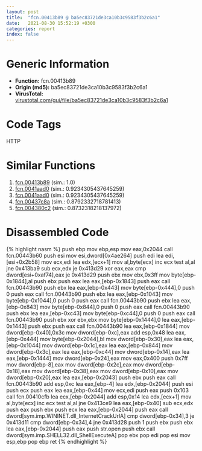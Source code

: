 ```yaml
---
layout: post
title:  "fcn.00413b89 @ ba5ec83721de3ca10b3c9583f3b2c6a1"
date:   2021-08-30 15:52:19 +0300
categories: report
index: false
---
```


# Generic Information
- **Function:** fcn.00413b89
- **Origin (md5):** ba5ec83721de3ca10b3c9583f3b2c6a1
- **VirusTotal:** [virustotal.com/gui/file/ba5ec83721de3ca10b3c9583f3b2c6a1][virustotal_ref]

# Code Tags
<span class="tag" id="HTTP">HTTP</span>


# Similar Functions

1. [fcn.00413b89][similar_1_ref] (sim.: 1.0)
2. [fcn.0041aad0][similar_2_ref] (sim.: 0.9234305437645259)
3. [fcn.0041aad0][similar_3_ref] (sim.: 0.9234305437645259)
4. [fcn.00437c8a][similar_4_ref] (sim.: 0.8792332718781413)
5. [fcn.004380c2][similar_5_ref] (sim.: 0.8732318218137972)


# Disassembled Code

{% highlight nasm %}
push ebp
mov ebp,esp
mov eax,0x2044
call fcn.00443b60
push esi
mov esi,dword[0x4ae264]
push edi
lea edi,[esi+0x2b58]
mov ecx,edi
lea edx,[ecx+1]
mov al,byte[ecx]
inc ecx
test al,al
jne 0x413ba9
sub ecx,edx
je 0x413d29
xor eax,eax
cmp dword[esi+0xaf74],eax
je 0x413d29
push ebx
mov ebx,0x3ff
mov byte[ebp-0x1844],al
push ebx
push eax
lea eax,[ebp-0x1843]
push eax
call fcn.00443b90
push ebx
lea eax,[ebp-0x443]
mov byte[ebp-0x444],0
push 0
push eax
call fcn.00443b90
push ebx
lea eax,[ebp-0x1043]
mov byte[ebp-0x1044],0
push 0
push eax
call fcn.00443b90
push ebx
lea eax,[ebp-0x843]
mov byte[ebp-0x844],0
push 0
push eax
call fcn.00443b90
push ebx
lea eax,[ebp-0xc43]
mov byte[ebp-0xc44],0
push 0
push eax
call fcn.00443b90
push ebx
xor ebx,ebx
mov byte[ebp-0x1444],0
lea eax,[ebp-0x1443]
push ebx
push eax
call fcn.00443b90
lea eax,[ebp-0x1844]
mov dword[ebp-0x40],0x3c
mov dword[ebp-0xc],eax
add esp,0x48
lea eax,[ebp-0x444]
mov byte[ebp-0x2044],bl
mov dword[ebp-0x30],eax
lea eax,[ebp-0x1044]
mov dword[ebp-0x1c],eax
lea eax,[ebp-0x844]
mov dword[ebp-0x3c],eax
lea eax,[ebp-0xc44]
mov dword[ebp-0x14],eax
lea eax,[ebp-0x1444]
mov dword[ebp-0x24],eax
mov eax,0x400
push 0x7ff
mov dword[ebp-8],eax
mov dword[ebp-0x2c],eax
mov dword[ebp-0x18],eax
mov dword[ebp-0x38],eax
mov dword[ebp-0x10],eax
mov dword[ebp-0x20],eax
lea eax,[ebp-0x2043]
push ebx
push eax
call fcn.00443b90
add esp,0xc
lea eax,[ebp-4]
lea edx,[ebp-0x2044]
push esi
push ecx
push eax
lea eax,[ebp-0x44]
mov ecx,edi
push eax
push 0x103
call fcn.00410cfb
lea ecx,[ebp-0x2044]
add esp,0x14
lea edx,[ecx+1]
mov al,byte[ecx]
inc ecx
test al,al
jne 0x413ce9
lea eax,[ebp-0x40]
sub ecx,edx
push eax
push ebx
push ecx
lea eax,[ebp-0x2044]
push eax
call dword[sym.imp.WININET.dll_InternetCrackUrlA]
cmp dword[ebp-0x34],3
je 0x413d11
cmp dword[ebp-0x34],4
jne 0x413d28
push 1
push ebx
push ebx
lea eax,[ebp-0x2044]
push eax
push str.open
push ebx
call dword[sym.imp.SHELL32.dll_ShellExecuteA]
pop ebx
pop edi
pop esi
mov esp,ebp
pop ebp
ret 
{% endhighlight %}


[similar_1_ref]: /report/fcn.00413b89@53687e619dcac7d709f306d061d8daeb
[similar_2_ref]: /report/fcn.0041aad0@53687e619dcac7d709f306d061d8daeb
[similar_3_ref]: /report/fcn.0041aad0@ba5ec83721de3ca10b3c9583f3b2c6a1
[similar_4_ref]: /report/fcn.00437c8a@418e0921f3a9bd4f5bc0dcc59623b5a1
[similar_5_ref]: /report/fcn.004380c2@418e0921f3a9bd4f5bc0dcc59623b5a1
[virustotal_ref]: https://www.virustotal.com/gui/file/ba5ec83721de3ca10b3c9583f3b2c6a1